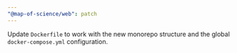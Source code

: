 ```yaml
---
"@map-of-science/web": patch
---
```


Update `Dockerfile` to work with the new monorepo structure and the global `docker-compose.yml` configuration.
